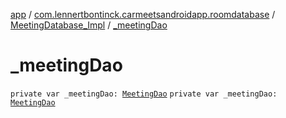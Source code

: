 [app](../../index.md) / [com.lennertbontinck.carmeetsandroidapp.roomdatabase](../index.md) / [MeetingDatabase_Impl](index.md) / [_meetingDao](./_meeting-dao.md)

# _meetingDao

`private var _meetingDao: `[`MeetingDao`](../-meeting-dao/index.md)
`private var _meetingDao: `[`MeetingDao`](../-meeting-dao/index.md)